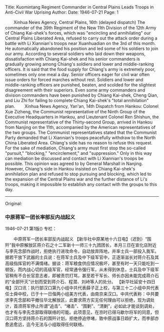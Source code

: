 Title: Kuomintang Regiment Commander in Central Plains Leads Troops in Anti-Civil War Uprising
Author:
Date: 1946-07-21
Page: 1

　　Xinhua News Agency, Central Plains, 16th (delayed dispatch) The commander of the 39th Regiment of the New 11th Division of the 12th Army of Chiang Kai-shek's forces, which was "encircling and annihilating" our Central Plains Liberated Area, refused to carry out the attack order during a battle with Li Xiannian's troops near Xuanhuadian on the 3rd of this month. He automatically abandoned his position and led some of his soldiers to join our army. According to several soldiers who laid down their weapons, dissatisfaction with Chiang Kai-shek and his senior commanders is gradually growing among Chiang's soldiers and lower and middle-ranking officers. It is said that the food supply for Chiang's army is extremely poor, sometimes only one meal a day. Senior officers eager for civil war often issue orders for forced marches without rest. Soldiers and lower and middle-ranking officers are punished, beaten, and scolded for the slightest disagreement with their superiors. Even some army commanders and division commanders have been punished by Chiang Kai-shek, Cheng Qian, and Liu Zhi for failing to complete Chiang Kai-shek's "total annihilation" plan.
　　Xinhua News Agency, Yan'an, 14th Dispatch from Hankou: Colonel Xue Zizheng, the Communist representative of the Ninth Group of the Executive Headquarters in Hankou, and Lieutenant Colonel Ren Shishun, the Communist representative of the Thirty-second Group, arrived in Hankou from Nanjing on the 11th, accompanied by the American representatives of the two groups. The Communist representatives stated that the Communist Party demanded that Li Xiannian's troops peacefully withdraw to the North China Liberated Area. Chiang's side has no reason to refuse this request. For the sake of mediation, Chiang's army must first stop the so-called "pursuit," "blocking," "encirclement," and "suppression." Only in this way can mediation be discussed and contact with Li Xiannian's troops be possible. This opinion was agreed to by General Marshall in Nanjing. However, Chiang's side in Hankou insisted on Chiang Kai-shek's annihilation plan and refused to stop pursuing and blocking, which led to the expansion of the Central Plains war and the further distance of Li's troops, making it impossible to establish any contact with the groups to this day.



<hr /> 

Original: 


### 中原蒋军一团长率部反内战起义

1946-07-21
第1版()
专栏：

　　中原蒋军一团长率部反内战起义
    【新华社中原某地十六日电】（迟到）“围歼”我中原解放区蒋介石之十二军新十一师三十九团团长，本月三日在宣化店附近与李先念部作战时，拒绝执行进攻命令，自动放弃阵地，并率士兵一部投入我军。据若干放下武器的士兵说：在蒋军士兵及中下级军官中，正逐渐滋长对蒋介石及其高级指挥官的不满情绪。据谈：蒋军粮食供应情况极坏，甚至有时一天只能吃到一顿饭，而内战心切的高级军官，经常通令强行军，从未得到休息，士兵及中下级军官稍有不合长官意志者，即被责罚打骂，甚至若干军长、师长亦因未能完成蒋介石的“全部歼灭”计划而受到蒋介石、程潜、刘峙等人的处分。
    【新华社延安十四日电】汉口讯：执行部汉口第九小组中共代表薛子正上校，与第三十二小组中共代表任士舜中校，已于十一日偕两小组美方代表，由南京来汉口。中共代表称：中共要求李先念部和平撤往华北解放区，此要求蒋方实无任何理由可以拒绝，现为调处计，首须蒋军停止所谓“追击”、“堵击”、“围剿”、“清剿”，必如此才能谈到调处，也才有与李先念部取得联络的可能。此项意见，在京时已得马歇尔将军的同意，但汉口蒋方坚持蒋介石的围歼计划，拒绝停追停堵，致中原战事日趋扩大，而李部亦愈追愈远，迄今无法与小组取得任何联络。
